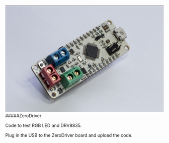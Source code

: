 ![](ZeroDriver.jpg)
#####ZeroDriver

Code to test RGB LED and DRV8835.

Plug in the USB to the ZeroDriver board and upload the code.
